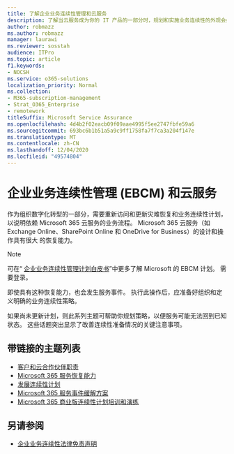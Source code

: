 ```yaml
---
title: 了解企业业务连续性管理和云服务
description: 了解当云服务成为你的 IT 产品的一部分时，规划和实施业务连续性的外观会如何不同。
author: robmazz
ms.author: robmazz
manager: laurawi
ms.reviewer: sosstah
audience: ITPro
ms.topic: article
f1.keywords:
- NOCSH
ms.service: o365-solutions
localization_priority: Normal
ms.collection:
- M365-subscription-management
- Strat_O365_Enterprise
- remotework
titleSuffix: Microsoft Service Assurance
ms.openlocfilehash: 4d4b2f02eacb09f09aae4995f5ee2747fbfe59a6
ms.sourcegitcommit: 693bc6b1b51a5a9c9ff1758fa7f7ca3a204f147e
ms.translationtype: MT
ms.contentlocale: zh-CN
ms.lasthandoff: 12/04/2020
ms.locfileid: "49574804"
---
```

# <a name="enterprise-business-continuity-management-ebcm-with-cloud-services"></a>企业业务连续性管理 (EBCM) 和云服务

作为组织数字化转型的一部分，需要重新访问和更新灾难恢复和业务连续性计划，以说明依赖 Microsoft 365 云服务的业务流程。 Microsoft 365 云服务（如 Exchange Online、SharePoint Online 和 OneDrive for Business）的设计和操作具有很大 的恢复能力。

> [!NOTE]
> 可在“ [企业业务连续性管理计划白皮书](https://go.microsoft.com/fwlink/?linkid=2121521)”中更多了解 Microsoft 的 EBCM 计划。 需要登录。

即使具有这种恢复能力，也会发生服务事件。 执行此操作后，应准备好组织和定义明确的业务连续性策略。

如果尚未更新计划，则此系列主题可帮助你规划策略，以便服务可能无法回到已知状态。 这些话题突出显示了改善连续性准备情况的关键注意事项。

## <a name="list-of-topics-with-links"></a>带链接的主题列表

- [客户和云合作伙伴职责](assurance-customer-and-cloud-partner-ebcm-responsibilities.md)
- [Microsoft 365 服务恢复能力](assurance-m365-service-resiliency.md)
- [发展连续性计划](assurance-developing-your-ebcm-plan.md)
- [Microsoft 365 服务事件缓解方案](assurance-microsoft-365-mitigations.md)
- [Microsoft 365 商业版连续性计划培训和演练](assurance-ebcm-plan-rehearsal-and-user-training.md)

## <a name="see-also"></a>另请参阅

- [企业业务连续性法律免责声明](assurance-ebcm-legal-disclaimer.md)
